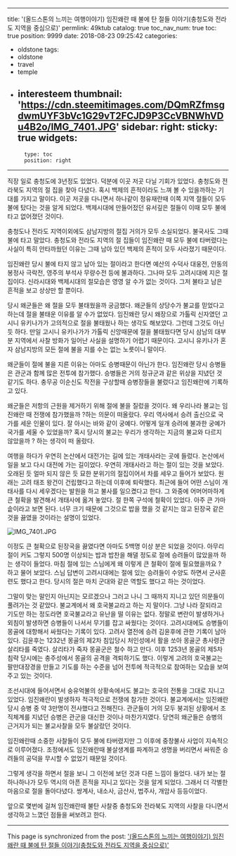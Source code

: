 
---
title: '(올드스톤의 느끼는 여행이야기) 임진왜란 때 불에 탄 절들 이야기(충청도와 전라도 지역을 중심으로)'
permlink: 49ktub
catalog: true
toc_nav_num: true
toc: true
position: 9999
date: 2018-08-23 09:25:42
categories:
- oldstone
tags:
- oldstone
- travel
- temple
- interesteem
thumbnail: 'https://cdn.steemitimages.com/DQmRZfmsgdwmUYF3bVc1G29vT2FCJD9P3CcVBNWhVDu4B2o/IMG_7401.JPG'
sidebar:
    right:
        sticky: true
widgets:
    -
        type: toc
        position: right
---


직장 일로 충청도에 3년정도 있었다. 덕분에 이곳 저곳 다닐 기회가 있었다. 충청도와 전라북도 지역의 절 집을 찾아 다녔다. 혹시 백제의 흔적이라도 느껴 볼 수 있을까하는 기대를 가지고 말이다. 이곳 저곳을 다니면서 하나같이 정유재란때 이쪽 지역 절들이 모두 불에 탔다는 것을 알게 되었다. 백제시대에 만들어젔던 유서깊은 절들이 이때 모두 불에 타고 없어졌던 것이다. 

충청도나 전라도 지역이외에도 삼남지방의 절집 거의가 모두 소실되었다. 불국사도 그때 불에 타고 말았다. 충청도와 전라도 지역의 절 집들이 임진왜란 때 모두 불에 타버렸다는 사실이 특히 안타까웠던 이유는 그때 남아 있던 백제의 흔적이 모두 사라졌기 때문이다.

임진왜란 당시 불에 타지 않고 남아 있는 절이라고 한다면 예산의 수덕사 대웅전, 안동의 봉정사 극락전, 영주의 부석사 무량수전 등에 불과하다. 그나마 모두 고려시대에 지은 절집이다. 신라시대와 백제시대의 절모습은 영영 알 수가 없는 것이다. 그저 불타고 남은 흔적을 보고 상상만 할 뿐이다. 

당시 왜군들은 왜 절을 모두 불태웠을까 궁금했다. 왜군들의 상당수가 불교를 믿었다고 하는데 절을 불태운 이유를 알 수가 없었다. 임진왜란 당시 왜장으로 가톨릭 신자였던 고시니 유키나가가 고의적으로 절을 불태웠나 하는 생각도 해보았다. 그런데 그것도 아닌 듯 하다. 만일 고시니 유키나가가 가톨릭 신앙때문에 절을 불태웠다면 당시 삼남의 대부분 지역에서 사찰 방화가 일어난 사실을 설명하기 어렵기 때문이다. 고시니 유키나가 혼자 삼남지방의 모든 절에 불을 지를 수는 없는 노릇이니 말이다.

왜군들이 절에 불을 지른 이유는 아마도 승병때문이 아닌가 한다. 임진왜란 당시 승병들은 관군과 함께 많은 전투에 참가했다. 승병들은 거의 정규군과 같은 위상을 지녔던 것 같기도 하다. 충무공 이순신도 작전을 구상할때 승병장들을 불렀다고 임진왜란에 기록하고 있다. 

왜군들은 저항의 근원을 제거하기 위해 절에 불을 질렀을 것이다. 왜 우리나라 불교는 임진왜란 때 전쟁에 참가했을까 ?하는 의문이 떠올랐다. 우리 역사에서 승려 출신으로 국가를 세운 인물이 있다. 잘 아시는 바와 같이 궁예다. 어떻게 일개 승려에 불과한 궁예가 국가를 세울 수 있었을까? 혹시 당시의 불교는 우리가 생각하는 지금의 불교와 다르지 않았을까 ? 하는 생각이 떠 올랐다. 

여행을 하다가 우연히 논산에서 대전가는 길에 있는 개태사라는 곳에 들렀다. 논산에서 일을 보고 다시 대전에 가는 길이었다. 우연히 개태사라고 하는 절이 있는 것을 보았다. 오래된 듯 얼마 되지 않은 듯 묘한 분위기의 절집이어서 차를 세우고 들어가 보았다. 원래는 고려 태조 왕건이 건립했다고 하는데 이후에 퇴락했다. 최근에 들어 어떤 스님이 개태사를 다시 세우겠다는 발원을 하고 불사를 일으켰다고 한다. 그 와중에 어머어마하게 큰 철확을 발견해서 개태사에 옮겨 놓았다. 절 한쪽 구석에 철확이 있었다. 아주 큰 가마솥이라고 보면 된다. 너무 크기 때문에 그것으로 밥을 했을 것 같지는 않고 된장국 같은 것을 끓였을 것이라는 설명이 있었다. 

![IMG_7401.JPG](https://cdn.steemitimages.com/DQmRZfmsgdwmUYF3bVc1G29vT2FCJD9P3CcVBNWhVDu4B2o/IMG_7401.JPG)

이정도 큰 철확으로 된장국을 끓였다면 아마도 5백명 이상 분은 되었을 것이다. 아무리 절이 커도 그렇지 500명 이상되는 밥과 밥찬을 해댈 정도로 절에 승려들이 많았을까 하는 생각이 들었다. 마침 절에 있는 스님에게 왜 이렇게 큰 철확이 절에 필요했을까요 ? 하고 물어 보았다. 스님 답변이 고려시대에는 절에 있는 승려들이 수양도 하면서 군사훈련도 했다고 한다. 당시의 절은 마치 군대와 같은 역할도 했다고 하는 것이었다. 

그말이 맞는 말인지 아닌지는 모르겠으나 그러고 나니 그 때까지 지니고 있던 의문들이 풀려가는 것 같았다. 불교계에서 왜 호국불교라고 하는 지 말이다. 그냥 나라 잘되라고 기도만 하는 정도라면 호국불교라고 유난을 떨 이유는 없다. 정말로 변란이 발생하거나 외침이 발생하면 승병들이 나서서 무기를 잡고 싸웠다는 것이다. 고려시대에도 승병들이 몽골에 대항해서 싸웠다는 기록이 있다. 고려사 열전에 승려 김윤후에 관한 기록이 남아 있다. 김윤후는 1232년 몽골의 제2차 침입당시 처인성에서 활을 쏘아 몽골군 총사령관 살리타를 죽였다. 살리타가 죽자 몽골군은 철수 하고 만다. 이후 1253년 몽골의 제5차 침략 당시에는 충주성에서 몽골의 공격을 격퇴하기도 했다. 이렇게 고려의 호국불교는 팔만대장경을 만들고 기도를 하는 수준을 넘어 전투에 적극적으로 참여하는 모습을 보여주고 있는 것이다.  

조선시대에 들어서면서 숭유억불의 상황속에서도 불교는 호국의 전통을 그대로 지니고 있었다. 임진왜란이 발생하자 적극적으로 전쟁에 참가한 것이다. 불교계에서는 임진왜란 당시 승병 중 약 3만명이 전사했다고 전해진다. 관군들이 거의 모두 붕괴된 상황에서 조직체계를 지녔던 승병은 관군을 대신한 것이나 마찬가지였다. 당연히 왜군들은 승병의 근거지가 되는 불교사찰을 모두 불살랐던 것이다. 

임진왜란때 소중한 사찰들이 모두 불에 타버렸지만 그 이후에 중창불사 사업이 지속적으로 이루어졌다. 조정에서도 임진왜란때 불살생계를 파계하고 생명을 버리면서 싸워준 승려들의 공덕을 무시할 수 없었기 때문일 것이다. 

그렇게 생각을 하면서 절을 보니 그 이전에 보던 것과 다른 느낌이 들었다. 내가 보는 절 하나하나가 모두 역시의 아픈 흔적을 지니고 있다는 것을 알게 되었다. 그래서 더 각별한 마음으로 절을 돌아다녔다. 쌍계사, 내소사, 금산사, 법주사, 개암사 등등이었다. 

앞으로 몇번에 걸쳐 임진왜란때 불탄 사찰중 충청도와 전라북도 지역의 사찰을 다니면서 생각하고 느꼈던 점들을 써보려고 한다.

- - -

This page is synchronized from the post: ['(올드스톤의 느끼는 여행이야기) 임진왜란 때 불에 탄 절들 이야기(충청도와 전라도 지역을 중심으로)'](https://steemit.com/@oldstone/49ktub)
